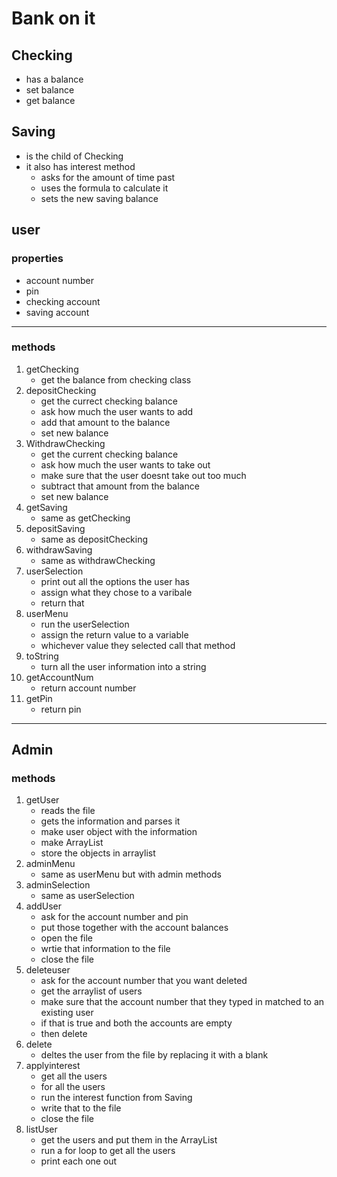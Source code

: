 # Bank on it

## Checking

* has a balance 
* set balance 
* get balance

## Saving

* is the child of Checking
* it also has interest method
	* asks for the amount of time past 
	* uses the formula to calculate it
	* sets the new saving balance

## user
### properties
- account number
- pin
- checking account
- saving account

***

### methods
1. getChecking
	* get the balance from checking class
2. depositChecking
	* get the currect checking balance 
	* ask how much the user wants to add
	* add that amount to the balance 
	* set new balance
3. WithdrawChecking
	* get the current checking balance
	* ask how much the user wants to take out
	* make sure that the user doesnt take out too much
	* subtract that amount from the balance 
	* set new balance
4. getSaving
	* same as getChecking
5. depositSaving
	* same as depositChecking
6. withdrawSaving
	* same as withdrawChecking
7. userSelection
	* print out all the options the user has
	* assign what they chose to a varibale 
	* return that
6. userMenu
	* run the userSelection 
	* assign the return value to a variable
	* whichever value they selected call that method
7. toString
	* turn all the user information into a string
8. getAccountNum 
	* return account number
9. getPin
	* return pin

***

## Admin

### methods
1. getUser
	* reads the file
	* gets the information and parses it
	* make user object with the information
	* make ArrayList 
	* store the objects in arraylist
2. adminMenu
	* same as userMenu but with admin methods
3. adminSelection
	* same as userSelection
4. addUser
	* ask for the account number and pin
	* put those together with the account balances
	* open the file
	* wrtie that information to the file
	* close the file
5. deleteuser
	* ask for the account number that you want deleted
	* get the arraylist of users
	* make sure that the account number that they typed in matched to an existing user
	* if that is true and both the accounts are empty 
	* then delete
6. delete
	* deltes the user from the file by replacing it with a blank
7. applyinterest
	* get all the users
	* for all the users 
	* run the interest function from Saving
	* write that to the file
	* close the file
8. listUser
	* get the users and put them in the ArrayList
	* run a for loop to get all the users
	* print each one out 
